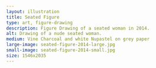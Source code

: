 ```yaml
---
layout: illustration
title: Seated Figure
type: art, figure-drawing
description: Figure Drawing of a seated woman in 2014.
alt: Drawing of a nude seated woman.
medium: Vine Charcoal and white Nupastel on grey paper
large-image: seated-figure-2014-large.jpg
small-image: seated-figure-2014-small.jpg
size: 1546x2035
---
```

